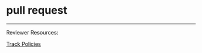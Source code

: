# pull request

<!-- Your content goes here: -->

<!-- DO NOT EDIT BELOW THIS LINE! -->
---

Reviewer Resources:

[Track Policies](https://github.com/exercism/java/blob/main/POLICIES.md#event-checklist)
